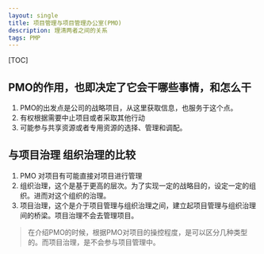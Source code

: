 ```yaml
---
layout: single
title: 项目管理与项目管理办公室(PMO)
description: 理清两者之间的关系
tags: PMP
---
```


[TOC]

## PMO的作用，也即决定了它会干哪些事情，和怎么干

1. PMO的出发点是公司的战略项目，从这里获取信息，也服务于这个点。
2. 有权根据需要中止项目或者采取其他行动
3. 可能参与共享资源或者专用资源的选择、管理和调配。

## 与项目治理 组织治理的比较
1. PMO 对项目有可能直接对项目进行管理
2. 组织治理，这个是基于更高的层次。为了实现一定的战略目的，设定一定的组织。进而对这个组织的治理。
3. 项目治理，这个是介于项目管理与组织治理之间，建立起项目管理与组织治理间的桥梁。项目治理不会去管理项目。

> 在介绍PMO的时候，根据PMO对项目的操控程度，是可以区分几种类型的。而项目治理，是不会参与项目管理中。
